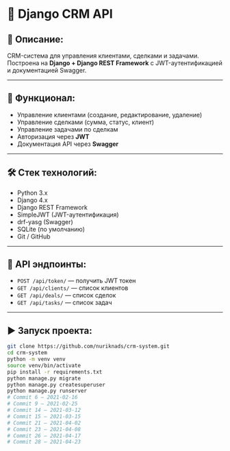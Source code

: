 # 🏢 Django CRM API

## 📌 Описание:
CRM-система для управления клиентами, сделками и задачами. Построена на **Django + Django REST Framework** с JWT-аутентификацией и документацией Swagger.

---

## 🚀 Функционал:
- Управление клиентами (создание, редактирование, удаление)
- Управление сделками (сумма, статус, клиент)
- Управление задачами по сделкам
- Авторизация через **JWT**
- Документация API через **Swagger**

---

## 🛠 Стек технологий:
- Python 3.x
- Django 4.x
- Django REST Framework
- SimpleJWT (JWT-аутентификация)
- drf-yasg (Swagger)
- SQLite (по умолчанию)
- Git / GitHub

---

## 🔗 API эндпоинты:
- `POST /api/token/` — получить JWT токен
- `GET /api/clients/` — список клиентов
- `GET /api/deals/` — список сделок
- `GET /api/tasks/` — список задач

---

## ▶ Запуск проекта:
```bash
git clone https://github.com/nuriknads/crm-system.git
cd crm-system
python -m venv venv
source venv/bin/activate  
pip install -r requirements.txt
python manage.py migrate
python manage.py createsuperuser
python manage.py runserver
# Commit 6 — 2021-02-16
# Commit 9 — 2021-02-25
# Commit 14 — 2021-03-12
# Commit 15 — 2021-03-15
# Commit 21 — 2021-04-02
# Commit 23 — 2021-04-08
# Commit 26 — 2021-04-17
# Commit 28 — 2021-04-23
